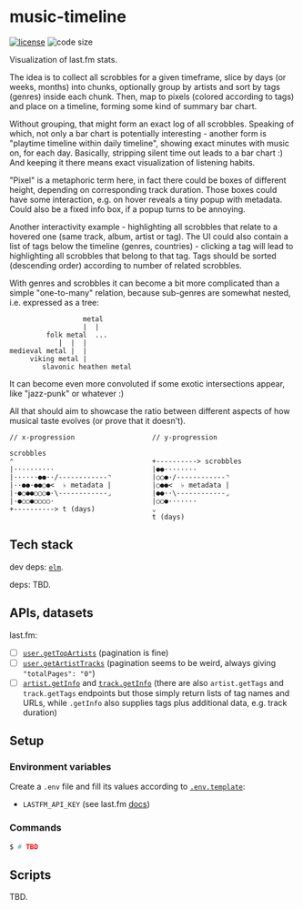 # music-timeline

  [![license][license-image]][license-url]
  ![code size][code-size-image]

Visualization of last.fm stats.

The idea is to collect all scrobbles for a given timeframe, slice by days (or weeks, months) into chunks,
optionally group by artists and sort by tags (genres) inside each chunk.
Then, map to pixels (colored according to tags) and place on a timeline, forming some kind of summary bar chart.

Without grouping, that might form an exact log of all scrobbles. Speaking of which,
not only a bar chart is potentially interesting - another form is "playtime timeline within daily timeline",
showing exact minutes with music on, for each day. Basically, stripping silent time out leads to a bar chart :)
And keeping it there means exact visualization of listening habits.

"Pixel" is a metaphoric term here, in fact there could be boxes of different height,
depending on corresponding track duration. Those boxes could have some interaction,
e.g. on hover reveals a tiny popup with metadata. Could also be a fixed info box, if a popup turns to be annoying.

Another interactivity example - highlighting all scrobbles that relate to a hovered one (same track, album, artist or tag).
The UI could also contain a list of tags below the timeline (genres, countries) - clicking a tag
will lead to highlighting all scrobbles that belong to that tag.
Tags should be sorted (descending order) according to number of related scrobbles.

With genres and scrobbles it can become a bit more complicated than a simple "one-to-many" relation,
because sub-genres are somewhat nested, i.e. expressed as a tree:

```
                  metal
                  |  |
         folk metal  ...
            |  |  |
medieval metal |  |
     viking metal |
        slavonic heathen metal
```

It can become even more convoluted if some exotic intersections appear, like "jazz-punk" or whatever :)

All that should aim to showcase the ratio between different aspects of how musical taste evolves (or prove that it doesn't).

```
// x-progression                   // y-progression

scrobbles
⌃                                  +----------> scrobbles
|··········                        |●●········
|······●●··/------------⌝          |○○●·/------------⌝
|··●●·●●○●<  ♭ metadata |          |○●●<  ♭ metadata |
|·●○●●○○○●·\------------⌟          |●●··\------------⌟
|·●○○●○○○○·                        |○○●·······
+----------> t (days)              ⌄
                                   t (days)
```

## Tech stack

dev deps:
[`elm`](https://guide.elm-lang.org).

deps: TBD.

## APIs, datasets

last.fm:
- [ ] [`user.getTopArtists`](https://www.last.fm/api/show/user.getTopArtists) (pagination is fine)
- [ ] [`user.getArtistTracks`](https://www.last.fm/api/show/user.getArtistTracks) (pagination seems to be weird, always giving `"totalPages": "0"`)
- [ ] [`artist.getInfo`](https://www.last.fm/api/show/artist.getInfo) and [`track.getInfo`](https://www.last.fm/api/show/track.getInfo) (there are also `artist.getTags` and `track.getTags` endpoints but those simply return lists of tag names and URLs, while `.getInfo` also supplies tags plus additional data, e.g. track duration)

## Setup

### Environment variables

Create a `.env` file and fill its values according to [`.env.template`](.env.template):

* `LASTFM_API_KEY` (see last.fm [docs](https://www.last.fm/api/authentication))

### Commands

```bash
$ # TBD
```

## Scripts

TBD.

[license-image]: https://img.shields.io/github/license/oleksmarkh/music-timeline.svg?style=flat-square
[license-url]: https://github.com/oleksmarkh/music-timeline/blob/master/LICENSE
[code-size-image]: https://img.shields.io/github/languages/code-size/oleksmarkh/music-timeline.svg?style=flat-square
